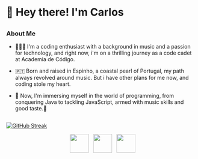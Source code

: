 <h1> 👋 Hey there! I'm Carlos </h1>
<h2> </h2>

<h3> About Me </h3>

- 👨🏻‍💻 I'm a coding enthusiast with a background in music and a passion for technology, and right now, i'm on a thrilling journey as a code cadet at Academia de Código.
  
- 🇵🇹 Born and raised in Espinho, a coastal pearl of Portugal, my path always revolved around music. But i have other plans for me now, and coding stole my heart.
  
- 💾 Now, I'm immersing myself in the world of programming, from conquering Java to tackling JavaScript, armed with music skills and good taste.🤟
<h2> </h2>

[![GitHub Streak](https://github-readme-streak-stats.herokuapp.com?user=carloscasaleiro&theme=submarine-flowers&border_radius=5&fire=DD701B)](https://git.io/streak-stats)

<p align="center">
&nbsp; <a href="https://www.linkedin.com/in/carloscasaleiro/" target="_blank" rel="noopener noreferrer"><img src="https://img.icons8.com/plasticine/100/000000/linkedin.png" width="50" /></a>
&nbsp; <a href="https://www.instagram.com/carlos_casaleiro/" target="_blank" rel="noopener noreferrer"><img src="https://img.icons8.com/plasticine/100/000000/instagram-new.png" width="50" /></a>  
&nbsp; <a href="mailto:cmcasaleiro@gmail.com" target="_blank" rel="noopener noreferrer"><img src="https://img.icons8.com/plasticine/100/000000/gmail.png"  width="50" /></a>
</p>

<!---
carloscasaleiro/carloscasaleiro is a ✨ special ✨ repository because its `README.md` (this file) appears on your GitHub profile.
You can click the Preview link to take a look at your changes.
--->
